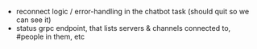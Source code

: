 * reconnect logic / error-handling in the chatbot task (should quit so we can see it)
* status grpc endpoint, that lists servers & channels connected to, #people in them, etc
